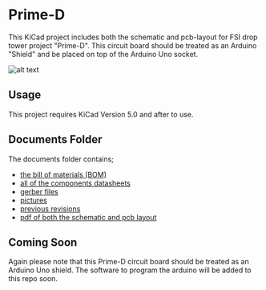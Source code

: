 # Prime-D
This KiCad project includes both the schematic and pcb-layout for FSI drop tower project "Prime-D".  This circuit board should be treated as an Arduino "Shield" and be placed on top of the Arduino Uno socket.

![alt text](https://raw.githubusercontent.com/tccox3/Florida-Space-Institute/master/KiCad%20Projects/PRIME-D/documents/pictures/3dView_021819_0.png)

## Usage
This project requires KiCad Version 5.0 and after to use.

## Documents Folder
The documents folder contains;
  * [the bill of materials (BOM)](/documents/BOM/)
  * [all of the components datasheets](/documents/datasheets/)
  * [gerber files](/documents/Gerbers/)
  * [pictures](/documents/pictures/)
  * [previous revisions](documents/Revisions/)
  * [pdf of both the schematic and pcb layout](/documents/schematic_n_PCBlayout/)

## Coming Soon
Again please note that this Prime-D circuit board should be treated as an Arduino Uno shield.  The software to program the arduino will be added to this repo soon.
